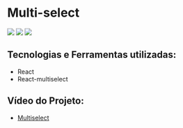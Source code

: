 <h1> Multi-select </h1>

<img src="https://user-images.githubusercontent.com/88200985/190672173-f32b03f7-9fba-45df-a906-a5d24548fa21.JPG">
<img src="https://user-images.githubusercontent.com/88200985/190672188-b26e2510-a1b9-4118-b8b8-1f8cfa8e0ab2.JPG">
<img src="https://user-images.githubusercontent.com/88200985/190672196-b69df5ad-5d10-48ed-b3ba-bb4a39208e4f.JPG">

<h2> Tecnologias e Ferramentas utilizadas: </h2>

- React
- React-multiselect

<h2> Vídeo do Projeto: </h2>

* [Multiselect]()
